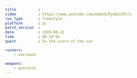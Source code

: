 ```yaml
---
title          :
video          : https://www.youtube.com/embed/RjeOLUJPclc
run_type       : freestyle
platform       : pc
patch_version  : 
date           : 2019-08-22
time           : 06'24"91
quest          : 9★-the-scorn-of-the-sun

runners:
    - noirmann

weapons:
    - gunlance
---
```


